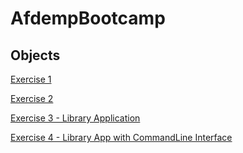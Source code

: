 # AfdempBootcamp

## Objects

[Exercise 1](/Exercises%20on%20Classes/Exercise31)

[Exercise 2](/Exercises%20on%20Classes/Exercise32)

[Exercise 3 - Library Application](/Exercises%20on%20Classes/LibraryApp)

[Exercise 4 - Library App with CommandLine Interface](/Exercises%20on%20Classes/LibraryCli)





